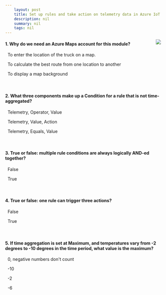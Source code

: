 ```yaml
---
    layout: post
    title: Set up rules and take action on telemetry data in Azure IoT Central - Summary
    description: nil
    summary: nil
    tags: nil
---
```



 <a target="_blank" href="https://docs.microsoft.com/en-us/learn/modules/set-up-rules-take-actions-telemetry-data-azure-iot-central/7-summary/"><i class="fas fa-external-link-alt"></i> </a>
 <img align="right" src="https://docs.microsoft.com/en-us/learn/achievements/iot/set-up-rules-take-actions-telemetry-data-azure-iot-central.svg">
####  1. Why do we need an Azure Maps account for this module?


<i class='far fa-square'></i> &nbsp;&nbsp;To enter the location of the truck on a map.

<i class='fas fa-check-square' style='color: Dodgerblue;'></i> &nbsp;&nbsp;To calculate the best route from one location to another

<i class='far fa-square'></i> &nbsp;&nbsp;To display a map background
<br />
<br />
<br />

####  2. What three components make up a Condition for a rule that is not time-aggregated?


<i class='fas fa-check-square' style='color: Dodgerblue;'></i> &nbsp;&nbsp;Telemetry, Operator, Value

<i class='far fa-square'></i> &nbsp;&nbsp;Telemetry, Value, Action

<i class='far fa-square'></i> &nbsp;&nbsp;Telemetry, Equals, Value
<br />
<br />
<br />

####  3. True or false: multiple rule conditions are always logically AND-ed together?


<i class='far fa-square'></i> &nbsp;&nbsp;False

<i class='fas fa-check-square' style='color: Dodgerblue;'></i> &nbsp;&nbsp;True
<br />
<br />
<br />

####  4. True or false: one rule can trigger three actions?


<i class='far fa-square'></i> &nbsp;&nbsp;False

<i class='fas fa-check-square' style='color: Dodgerblue;'></i> &nbsp;&nbsp;True
<br />
<br />
<br />

####  5. If time aggregation is set at Maximum, and temperatures vary from -2 degrees to -10 degrees in the time period, what value is the maximum?


<i class='far fa-square'></i> &nbsp;&nbsp;0, negative numbers don't count

<i class='far fa-square'></i> &nbsp;&nbsp;-10

<i class='fas fa-check-square' style='color: Dodgerblue;'></i> &nbsp;&nbsp;-2

<i class='far fa-square'></i> &nbsp;&nbsp;-6
<br />
<br />
<br />
